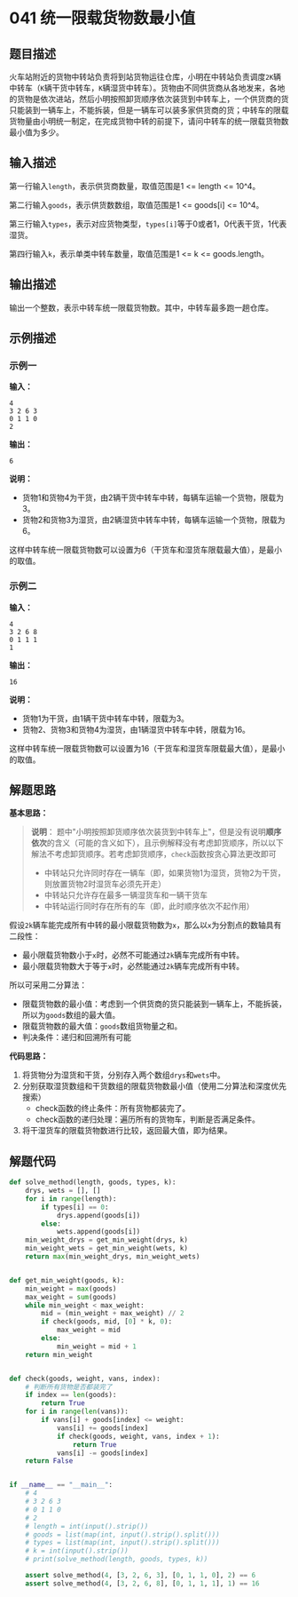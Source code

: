 # 041 统一限载货物数最小值

## 题目描述

火车站附近的货物中转站负责将到站货物运往仓库，小明在中转站负责调度`2K`辆中转车（`K`辆干货中转车，`K`辆湿货中转车）。货物由不同供货商从各地发来，各地的货物是依次进站，然后小明按照卸货顺序依次装货到中转车上，一个供货商的货只能装到一辆车上，不能拆装，但是一辆车可以装多家供货商的货；中转车的限载货物量由小明统一制定，在完成货物中转的前提下，请问中转车的统一限载货物数最小值为多少。

## 输入描述

第一行输入`length`，表示供货商数量，取值范围是1 <= length <= 10^4。

第二行输入`goods`，表示供货数数组，取值范围是1 <= goods[i] <= 10^4。

第三行输入`types`，表示对应货物类型，`types[i]`等于0或者1，0代表干货，1代表湿货。

第四行输入`k`，表示单类中转车数量，取值范围是1 <= k <= goods.length。

## 输出描述

输出一个整数，表示中转车统一限载货物数。其中，中转车最多跑一趟仓库。

## 示例描述

### 示例一

**输入：**
```text
4
3 2 6 3
0 1 1 0
2
```

**输出：**
```text
6
```

**说明：**

- 货物1和货物4为干货，由2辆干货中转车中转，每辆车运输一个货物，限载为3。
- 货物2和货物3为湿货，由2辆湿货中转车中转，每辆车运输一个货物，限载为6。

这样中转车统一限载货物数可以设置为6（干货车和湿货车限载最大值），是最小的取值。

### 示例二

**输入：**
```text
4
3 2 6 8
0 1 1 1
1
```

**输出：**
```text
16
```

**说明：**

- 货物1为干货，由1辆干货中转车中转，限载为3。
- 货物2、货物3和货物4为湿货，由1辆湿货中转车中转，限载为16。

这样中转车统一限载货物数可以设置为16（干货车和湿货车限载最大值），是最小的取值。

## 解题思路

**基本思路：**

> **说明**： 题中"小明按照卸货顺序依次装货到中转车上"，但是没有说明**顺序依次**的含义（可能的含义如下），且示例解释没有考虑卸货顺序，所以以下解法不考虑卸货顺序。若考虑卸货顺序，`check`函数按贪心算法更改即可
> - 中转站只允许同时存在一辆车（即，如果货物1为湿货，货物2为干货，则放置货物2时湿货车必须先开走）
> - 中转站只允许存在最多一辆湿货车和一辆干货车
> - 中转站运行同时存在所有的车（即，此时顺序依次不起作用）

假设`2k`辆车能完成所有中转的最小限载货物数为`x`，那么以`x`为分割点的数轴具有二段性：
- 最小限载货物数小于`x`时，必然不可能通过`2k`辆车完成所有中转。
- 最小限载货物数大于等于`x`时，必然能通过`2k`辆车完成所有中转。

所以可采用二分算法：
- 限载货物数的最小值：考虑到一个供货商的货只能装到一辆车上，不能拆装，所以为`goods`数组的最大值。
- 限载货物数的最大值：`goods`数组货物量之和。
- 判决条件：递归和回溯所有可能

**代码思路：**
1. 将货物分为湿货和干货，分别存入两个数组`drys`和`wets`中。
2. 分别获取湿货数组和干货数组的限载货物数最小值（使用二分算法和深度优先搜索）
    - check函数的终止条件：所有货物都装完了。
    - check函数的递归处理：遍历所有的货物车，判断是否满足条件。
3. 将干湿货车的限载货物数进行比较，返回最大值，即为结果。

## 解题代码
```python
def solve_method(length, goods, types, k):
    drys, wets = [], []
    for i in range(length):
        if types[i] == 0:
            drys.append(goods[i])
        else:
            wets.append(goods[i])
    min_weight_drys = get_min_weight(drys, k)
    min_weight_wets = get_min_weight(wets, k)
    return max(min_weight_drys, min_weight_wets)


def get_min_weight(goods, k):
    min_weight = max(goods)
    max_weight = sum(goods)
    while min_weight < max_weight:
        mid = (min_weight + max_weight) // 2
        if check(goods, mid, [0] * k, 0):
            max_weight = mid
        else:
            min_weight = mid + 1
    return min_weight


def check(goods, weight, vans, index):
    # 判断所有货物是否都装完了
    if index == len(goods):
        return True
    for i in range(len(vans)):
        if vans[i] + goods[index] <= weight:
            vans[i] += goods[index]
            if check(goods, weight, vans, index + 1):
                return True
            vans[i] -= goods[index]
    return False


if __name__ == "__main__":
    # 4
    # 3 2 6 3
    # 0 1 1 0
    # 2
    # length = int(input().strip())
    # goods = list(map(int, input().strip().split()))
    # types = list(map(int, input().strip().split()))
    # k = int(input().strip())
    # print(solve_method(length, goods, types, k))

    assert solve_method(4, [3, 2, 6, 3], [0, 1, 1, 0], 2) == 6
    assert solve_method(4, [3, 2, 6, 8], [0, 1, 1, 1], 1) == 16
```